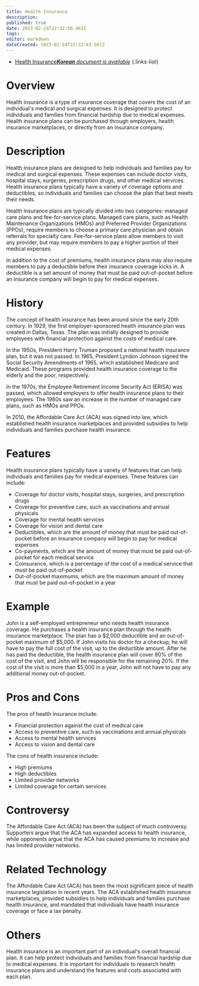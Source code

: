 ```yaml
---
title: Health Insurance
description: 
published: true
date: 2023-02-24T22:32:50.463Z
tags: 
editor: markdown
dateCreated: 2023-02-24T22:32:43.567Z
---
```


- [Health Insurance***Korean** document is available*](/ko/Knowledge-base/Dictionary/health-insurance)
{.links-list}


# Overview
Health insurance is a type of insurance coverage that covers the cost of an individual's medical and surgical expenses. It is designed to protect individuals and families from financial hardship due to medical expenses. Health insurance plans can be purchased through employers, health insurance marketplaces, or directly from an insurance company. 

# Description
Health insurance plans are designed to help individuals and families pay for medical and surgical expenses. These expenses can include doctor visits, hospital stays, surgeries, prescription drugs, and other medical services. Health insurance plans typically have a variety of coverage options and deductibles, so individuals and families can choose the plan that best meets their needs. 

Health insurance plans are typically divided into two categories: managed care plans and fee-for-service plans. Managed care plans, such as Health Maintenance Organizations (HMOs) and Preferred Provider Organizations (PPOs), require members to choose a primary care physician and obtain referrals for specialty care. Fee-for-service plans allow members to visit any provider, but may require members to pay a higher portion of their medical expenses. 

In addition to the cost of premiums, health insurance plans may also require members to pay a deductible before their insurance coverage kicks in. A deductible is a set amount of money that must be paid out-of-pocket before an insurance company will begin to pay for medical expenses. 

# History
The concept of health insurance has been around since the early 20th century. In 1929, the first employer-sponsored health insurance plan was created in Dallas, Texas. The plan was initially designed to provide employees with financial protection against the costs of medical care. 

In the 1950s, President Harry Truman proposed a national health insurance plan, but it was not passed. In 1965, President Lyndon Johnson signed the Social Security Amendments of 1965, which established Medicare and Medicaid. These programs provided health insurance coverage to the elderly and the poor, respectively. 

In the 1970s, the Employee Retirement Income Security Act (ERISA) was passed, which allowed employers to offer health insurance plans to their employees. The 1980s saw an increase in the number of managed care plans, such as HMOs and PPOs. 

In 2010, the Affordable Care Act (ACA) was signed into law, which established health insurance marketplaces and provided subsidies to help individuals and families purchase health insurance. 

# Features
Health insurance plans typically have a variety of features that can help individuals and families pay for medical expenses. These features can include: 

- Coverage for doctor visits, hospital stays, surgeries, and prescription drugs 
- Coverage for preventive care, such as vaccinations and annual physicals 
- Coverage for mental health services 
- Coverage for vision and dental care 
- Deductibles, which are the amount of money that must be paid out-of-pocket before an insurance company will begin to pay for medical expenses 
- Co-payments, which are the amount of money that must be paid out-of-pocket for each medical service 
- Coinsurance, which is a percentage of the cost of a medical service that must be paid out-of-pocket 
- Out-of-pocket maximums, which are the maximum amount of money that must be paid out-of-pocket in a year 

# Example
John is a self-employed entrepreneur who needs health insurance coverage. He purchases a health insurance plan through the health insurance marketplace. The plan has a $2,000 deductible and an out-of-pocket maximum of $5,000. If John visits his doctor for a checkup, he will have to pay the full cost of the visit, up to the deductible amount. After he has paid the deductible, the health insurance plan will cover 80% of the cost of the visit, and John will be responsible for the remaining 20%. If the cost of the visit is more than $5,000 in a year, John will not have to pay any additional money out-of-pocket. 

# Pros and Cons
The pros of health insurance include: 

- Financial protection against the cost of medical care 
- Access to preventive care, such as vaccinations and annual physicals 
- Access to mental health services 
- Access to vision and dental care 

The cons of health insurance include: 

- High premiums 
- High deductibles 
- Limited provider networks 
- Limited coverage for certain services 

# Controversy
The Affordable Care Act (ACA) has been the subject of much controversy. Supporters argue that the ACA has expanded access to health insurance, while opponents argue that the ACA has caused premiums to increase and has limited provider networks. 

# Related Technology
The Affordable Care Act (ACA) has been the most significant piece of health insurance legislation in recent years. The ACA established health insurance marketplaces, provided subsidies to help individuals and families purchase health insurance, and mandated that individuals have health insurance coverage or face a tax penalty. 

# Others
Health insurance is an important part of an individual's overall financial plan. It can help protect individuals and families from financial hardship due to medical expenses. It is important for individuals to research health insurance plans and understand the features and costs associated with each plan.